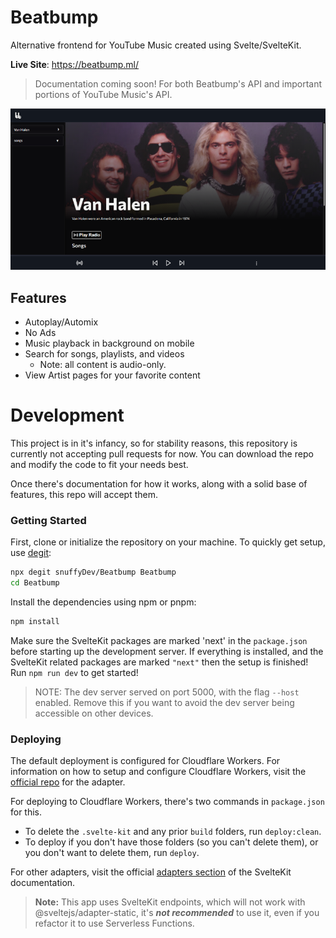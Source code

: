 # Beatbump

Alternative frontend for YouTube Music created using Svelte/SvelteKit.

**Live Site**: https://beatbump.ml/

> Documentation coming soon! For both Beatbump's API and important portions of YouTube Music's API.


![Artist Page](/.repo/images/Artist.png)
## Features

- Autoplay/Automix
- No Ads
- Music playback in background on mobile
- Search for songs, playlists, and videos
  - Note: all content is audio-only.
- View Artist pages for your favorite content

# Development

This project is in it's infancy, so for stability reasons, this repository is currently not accepting pull requests for now. You can download the repo and modify the code to fit your needs best.

Once there's documentation for how it works, along with a solid base of features, this repo will accept them.

### Getting Started
First, clone or initialize the repository on your machine. To quickly get setup, use [degit](https://github.com/Rich-Harris/degit): 

```bash
npx degit snuffyDev/Beatbump Beatbump
cd Beatbump

```
Install the dependencies using npm or pnpm:

```bash
npm install
```
Make sure the SvelteKit packages are marked 'next' in the ```package.json``` before starting up the development server. If everything is installed, and the SvelteKit related packages are marked ```"next"``` then the setup is finished! Run ```npm run dev``` to get started!

> NOTE: The dev server served on port 5000, with the flag ```--host``` enabled. Remove this if you want to avoid the dev server being accessible on other devices.   

### Deploying

The default deployment is configured for Cloudflare Workers. For information on how to setup and configure Cloudflare Workers, visit the [official repo](https://github.com/sveltejs/kit/tree/master/packages/adapter-cloudflare-workers) for the adapter.

For deploying to Cloudflare Workers, there's two commands in ```package.json``` for this.
- To delete the ```.svelte-kit``` and any prior ```build``` folders, run ```deploy:clean```.
- To deploy if you don't have those folders (so you can't delete them), or you don't want to delete them, run ```deploy```.

For other adapters, visit the official [adapters section](https://kit.svelte.dev/docs#adapters) of the SvelteKit documentation.

> **Note:** This app uses SvelteKit endpoints, which will not work with @sveltejs/adapter-static, it's **_not recommended_** to use it, even if you refactor it to use Serverless Functions.


